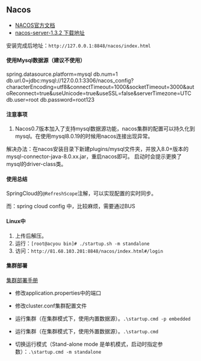 ## Nacos
- [NACOS官方文档](https://nacos.io/zh-cn/docs/what-is-nacos.html)
- [nacos-server-1.3.2 下载地址](https://github.com/alibaba/nacos/releases/download/1.3.2/nacos-server-1.3.2.zip)

安装完成后地址：`http://127.0.0.1:8848/nacos/index.html`

#### 使用Mysql数据源（建议不使用）

spring.datasource.platform=mysql
db.num=1
db.url.0=jdbc:mysql://127.0.0.1:3306/nacos_config?characterEncoding=utf8&connectTimeout=1000&socketTimeout=3000&autoReconnect=true&useUnicode=true&useSSL=false&serverTimezone=UTC
db.user=root
db.password=root123

#### 注意事项

1. Nacos0.7版本加入了支持mysql数据源功能，nacos集群的配置可以持久化到mysql。在使用mysql8.0.19的时候用nacos连接出现异常。

解决办法：在nacos安装目录下新建plugins/mysql文件夹，并放入8.0+版本的mysql-connector-java-8.0.xx.jar，重启nacos即可。
启动时会提示更换了mysql的driver-class类。

#### 使用总结

SpringCloud的`@RefreshScope`注解，可以实现配置的实时同步。

而：spring cloud config 中，比较麻烦，需要通过BUS


#### Linux中
1. 上传后解压。
2. 运行：`[root@acyou bin]# ./startup.sh -m standalone`
3. 访问：`http://81.68.103.201:8848/nacos/index.html#/login`
#### 集群部署
[集群部署手册](https://nacos.io/zh-cn/docs/cluster-mode-quick-start.html)
- 修改application.properties中的端口
- 修改cluster.conf集群配置文件
- 运行集群（在集群模式下，使用内置数据源）。`.\startup.cmd -p embedded`
- 运行集群（在集群模式下，使用外置数据源）。`.\startup.cmd`

- 切换运行模式（Stand-alone mode 是单机模式，启动时指定参数）：`.\startup.cmd -m standalone`
